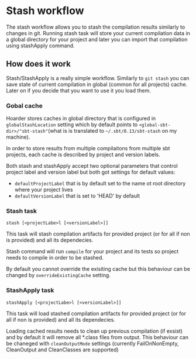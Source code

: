 # Stash workflow

The stash workflow allows you to stash the compilation results similarly to changes in git. Running stash task will store your current compilation data in a global directory for your project and later you can import that compilation using stashApply command. 

## How does it work

Stash/StashApply is a really simple workflow. Similarly to `git stash` you can save state of current compilation in global (common for all projects) cache. Later on if you decide that you want to use it you load them.

### Gobal cache

Hoarder stores caches in global directory that is configured in `globalStashLocation` setting which by default points to `<global-sbt-dir>/"sbt-stash"`(what is is translated to `~/.sbt/0.13/sbt-stash` on my machine).

In order to store results from multiple compilaitons from multiple sbt projects, each cache is described by project and version labels.

Both stash and stashApply accept two optional parameters that control project label and version label but both got settings for default values:
* `defaultProjectLabel` that is by default set to the name ot root directory where your project lives
* `defaultVersionLabel` that is set to 'HEAD' by default

### Stash task

`stash [<projectLabe>l [<versionLabel>]]`

This task will stash compilation artifacts for provided project (or for all if non is provided) and all its dependecies.

Stash command will run `compile` for your project and its tests so project needs to compile in order to be stashed.

By default you cannot override the exisiting cache but this behaviour can be changed by `overrideExistingCache` setting.

### StashApply task

`stashApply [<projectLabe>l [<versionLabel>]]`

This task will load stashed compilation artifacts for provided project (or for all if non is provided) and all its dependecies.

Loading cached results needs to clean up previous compilation (if exsist) and by default it will remove all *.class files from output. This behaviour can be chaneged with `cleanOutputMode` settings (currently FailOnNonEmpty, CleanOutput and CleanClasses are supported)
